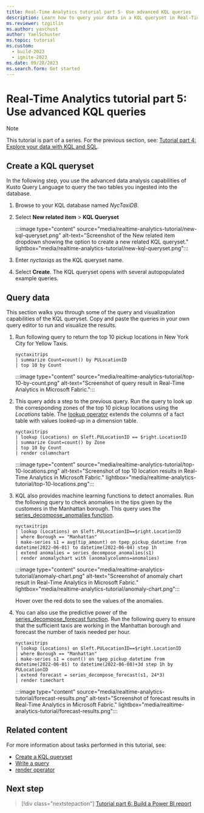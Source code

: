 ```yaml
---
title: Real-Time Analytics tutorial part 5- Use advanced KQL queries
description: Learn how to query your data in a KQL queryset in Real-Time Analytics.
ms.reviewer: tzgitlin
ms.author: yaschust
author: YaelSchuster
ms.topic: tutorial
ms.custom:
  - build-2023
  - ignite-2023
ms.date: 09/28/2023
ms.search.form: Get started
---
```

# Real-Time Analytics tutorial part 5: Use advanced KQL queries

> [!NOTE]
> This tutorial is part of a series. For the previous section, see: [Tutorial part 4: Explore your data with KQL and SQL](tutorial-4-explore.md).

## Create a KQL queryset

In the following step, you use the advanced data analysis capabilities of Kusto Query Language to query the two tables you ingested into the database.

1. Browse to your KQL database named *NycTaxiDB*.
1. Select **New related item** > **KQL Queryset**

    :::image type="content" source="media/realtime-analytics-tutorial/new-kql-queryset.png" alt-text="Screenshot of the New related item dropdown showing the option to create a new related KQL queryset."  lightbox="media/realtime-analytics-tutorial/new-kql-queryset.png":::

1. Enter *nyctaxiqs* as the KQL queryset name.
1. Select **Create**. The KQL queryset opens with several autopopulated example queries.

## Query data

This section walks you through some of the query and visualization capabilities of the KQL queryset. Copy and paste the queries in your own query editor to run and visualize the results.

1. Run following query to return the top 10 pickup locations in New York City for Yellow Taxis.

    ```kusto
    nyctaxitrips
    | summarize Count=count() by PULocationID
    | top 10 by Count
    ```

    :::image type="content" source="media/realtime-analytics-tutorial/top-10-by-count.png" alt-text="Screenshot of query result in Real-Time Analytics in Microsoft Fabric.":::

1. This query adds a step to the previous query. Run the query to look up the corresponding zones of the top 10 pickup locations using the *Locations* table. The [lookup operator](/azure/data-explorer/kusto/query/lookupoperator?context=/fabric/context/context&pivots=fabric) extends the columns of a fact table with values looked-up in a dimension table.

    ```kusto
    nyctaxitrips
    | lookup (Locations) on $left.PULocationID == $right.LocationID
    | summarize Count=count() by Zone
    | top 10 by Count
    | render columnchart
    ```

    :::image type="content" source="media/realtime-analytics-tutorial/top-10-locations.png" alt-text="Screenshot of top 10 location results in Real-Time Analytics in Microsoft Fabric." lightbox="media/realtime-analytics-tutorial/top-10-locations.png":::

1. KQL also provides machine learning functions to detect anomalies. Run the following query to check anomalies in the tips given by the customers in the Manhattan borough. This query uses the [series_decompose_anomalies function](/azure/data-explorer/kusto/query/series-decompose-anomaliesfunction?context=/fabric/context/context&pivots=fabric).

    ```kusto
    nyctaxitrips
    | lookup (Locations) on $left.PULocationID==$right.LocationID
    | where Borough == "Manhattan"
    | make-series s1 = avg(tip_amount) on tpep_pickup_datetime from datetime(2022-06-01) to datetime(2022-06-04) step 1h
    | extend anomalies = series_decompose_anomalies(s1)
    | render anomalychart with (anomalycolumns=anomalies)
    ```

    :::image type="content" source="media/realtime-analytics-tutorial/anomaly-chart.png" alt-text="Screenshot of anomaly chart result in Real-Time Analytics in Microsoft Fabric." lightbox="media/realtime-analytics-tutorial/anomaly-chart.png":::

    Hover over the red dots to see the values of the anomalies.

1. You can also use the predictive power of the [series_decompose_forecast function](/azure/data-explorer/kusto/query/series-decompose-forecastfunction?context=/fabric/context/context&pivots=fabric). Run the following query to ensure that the sufficient taxis are working in the Manhattan borough and forecast the number of taxis needed per hour.

    ```kusto
    nyctaxitrips
    | lookup (Locations) on $left.PULocationID==$right.LocationID
    | where Borough == "Manhattan"
    | make-series s1 = count() on tpep_pickup_datetime from datetime(2022-06-01) to datetime(2022-06-08)+3d step 1h by PULocationID
    | extend forecast = series_decompose_forecast(s1, 24*3)
    | render timechart
    ```

    :::image type="content" source="media/realtime-analytics-tutorial/forecast-results.png" alt-text="Screenshot of forecast results in Real-Time Analytics in Microsoft Fabric." lightbox="media/realtime-analytics-tutorial/forecast-results.png":::

## Related content

For more information about tasks performed in this tutorial, see:

* [Create a KQL queryset](create-query-set.md)
* [Write a query](kusto-query-set.md#write-a-query)
* [render operator](/azure/data-explorer/kusto/query/renderoperator?pivots=azuredataexplorer?context=/fabric/context/context&pivots=fabric)

## Next step

> [!div class="nextstepaction"]
> [Tutorial part 6: Build a Power BI report](tutorial-6-build-report.md)
